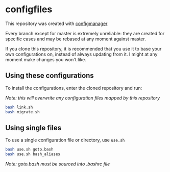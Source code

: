configfiles
=======

This repository was created with
[configmanager](https://github.com/tarcisioe/configmanager)

Every branch except for master is extremely unreliable: they are
created for specific cases and may be rebased at any moment
against master.

If you clone this repository, it is recommended that you use it
to base your own configurations on, instead of always updating
from it. I might at any moment make changes you won't like.

Using these configurations
--------------------------

To install the configurations, enter the cloned repository and run:

*Note: this will overwrite any configuration files mapped by this
repository*

```bash
bash link.sh
bash migrate.sh
```

Using single files
------------------

To use a single configuration file or directory, use `use.sh`

```bash
bash use.sh goto.bash
bash use.sh bash_aliases
```

*Note: goto.bash must be sourced into .bashrc file*